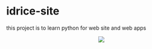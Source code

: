 # idrice-site
this project is to learn python for web site and web apps
<p align="center">
	<a href="https://github.com/idrice24/idrice-site/issues/" title="open Issues" ><img src="https://img.shields.io/github/issues/idrice24/idrice-site?style=flat-square "></a>
</p>